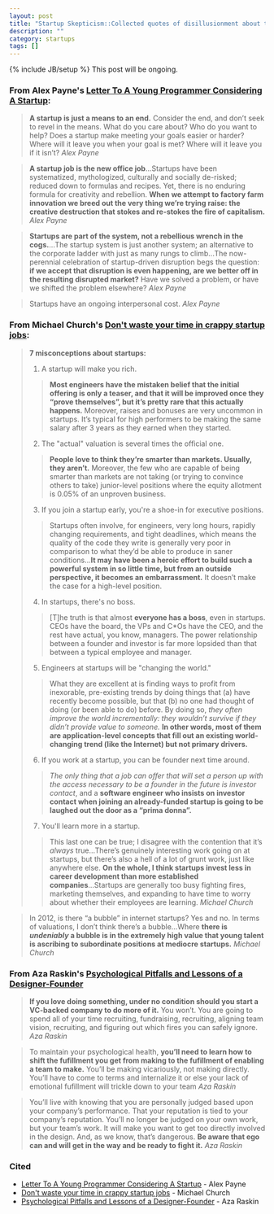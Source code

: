 ```yaml
---
layout: post
title: "Startup Skepticism::Collected quotes of disillusionment about the startup system"
description: ""
category: startups
tags: []
---
```

{% include JB/setup %}
This post will be ongoing.

### From Alex Payne's [Letter To A Young Programmer Considering A Startup](http://al3x.net/2013/05/23/letter-to-a-young-programmer.html):

> **A startup is just a means to an end.** Consider the end, and don’t seek to revel in the means. What do you care about? Who do you want to help? Does a startup make meeting your goals easier or harder? Where will it leave you when your goal is met? Where will it leave you if it isn’t? <cite>Alex Payne</cite>

> **A startup job is the new office job**...Startups have been systematized, mythologized, culturally and socially de-risked; reduced down to formulas and recipes. Yet, there is no enduring formula for creativity and rebellion. **When we attempt to factory farm innovation we breed out the very thing we’re trying raise: the creative destruction that stokes and re-stokes the fire of capitalism.** <cite>Alex Payne</cite>

> **Startups are part of the system, not a rebellious wrench in the cogs.**...The startup system is just another system; an alternative to the corporate ladder with just as many rungs to climb...The now-perennial celebration of startup-driven disruption begs the question: **if we accept that disruption is even happening, are we better off in the resulting disrupted market?** Have we solved a problem, or have we shifted the problem elsewhere? <cite>Alex Payne</cite>

> Startups have an ongoing interpersonal cost. <cite>Alex Payne</cite>

### From Michael Church's [Don't waste your time in crappy startup jobs](http://michaelochurch.wordpress.com/2012/07/08/dont-waste-your-time-in-crappy-startup-jobs/):

> **7 misconceptions about startups:**
>
> 1. A startup will make you rich. 
> > **Most engineers have the mistaken belief that the initial offering is only a teaser, and that it will be improved once they “prove themselves”, but it’s pretty rare that this actually happens.** Moreover, raises and bonuses are very uncommon in startups. It’s typical for high performers to be making the same salary after 3 years as they earned when they started.
> 2. The "actual" valuation is several times the official one.
> > **People love to think they’re smarter than markets. Usually, they aren’t.** Moreover, the few who are capable of being smarter than markets are not taking (or trying to convince others to take) junior-level positions where the equity allotment is 0.05% of an unproven business. 
> 3. If you join a startup early, you're a shoe-in for executive positions.
> > Startups often involve, for engineers, very long hours, rapidly changing requirements, and tight deadlines, which means the quality of the code they write is generally very poor in comparison to what they’d be able to produce in saner conditions...**It may have been a heroic effort to build such a powerful system in so little time, but from an outside perspective, it becomes an embarrassment.** It doesn’t make the case for a high-level position.
> 4. In startups, there's no boss.
> > \[T\]he truth is that almost **everyone has a boss**, even in startups. CEOs have the board, the VPs and C\*Os have the CEO, and the rest have actual, you know, managers.
> > The power relationship between a founder and investor is far more lopsided than that between a typical employee and manager.
> 5. Engineers at startups will be "changing the world."
> >  What they are excellent at is finding ways to profit from inexorable, pre-existing trends by doing things that (a) have recently become possible, but that (b) no one had thought of doing (or been able to do) before. By doing so, *they often improve the world incrementally: they wouldn’t survive if they didn’t provide value to someone.* **In other words, most of them are application-level concepts that fill out an existing world-changing trend (like the Internet) but not primary drivers.**
> 6. If you work at a startup, you can be founder next time around.
> > *The only thing that a job can offer that will set a person up with the access necessary to be a founder in the future is investor contact*, and a **software engineer who insists on investor contact when joining an already-funded startup is going to be laughed out the door as a “prima donna”.**
> 7. You'll learn more in a startup.
> > This last one can be true; I disagree with the contention that it’s *always* true...There’s genuinely interesting work going on at startups, but there’s also a hell of a lot of grunt work, just like anywhere else. **On the whole, I think startups invest less in career development than more established companies**...Startups are generally too busy fighting fires, marketing themselves, and expanding to have time to worry about whether their employees are learning. 
> <cite>Michael Church</cite>

> In 2012, is there “a bubble” in internet startups? Yes and no. In terms of valuations, I don’t think there’s a bubble...Where **there is *undeniably* a bubble is in the extremely high value that young talent is ascribing to subordinate positions at mediocre startups.** <cite>Michael Church</cite>

### From Aza Raskin's [Psychological Pitfalls and Lessons of a Designer-Founder](http://www.azarask.in/blog/post/psychological-pitfalls-and-lessons-of-a-designer-founder/)

> **If you love doing something, under no condition should you start a VC-backed company to do more of it.** You won’t. You are going to spend all of your time recruiting, fundraising, recruiting, aligning team vision, recruiting, and figuring out which fires you can safely ignore. <cite>Aza Raskin</cite>

> To maintain your psychological health, **you’ll need to learn how to shift the fufillment you get from making to the fufillment of enabling a team to make.** You’ll be making vicariously, not making directly. You’ll have to come to terms and internalize it or else your lack of emotional fufillment will trickle down to your team <cite>Aza Raskin</cite>

> You’ll live with knowing that you are personally judged based upon your company’s performance. That your reputation is tied to your company’s reputation. You’ll no longer be judged on your own work, but your team’s work. It will make you want to get too directly involved in the design. And, as we know, that’s dangerous. **Be aware that ego can and will get in the way and be ready to fight it.** <cite>Aza Raskin</cite>

### Cited
- [Letter To A Young Programmer Considering A Startup](http://al3x.net/2013/05/23/letter-to-a-young-programmer.html) - Alex Payne
- [Don't waste your time in crappy startup jobs](http://michaelochurch.wordpress.com/2012/07/08/dont-waste-your-time-in-crappy-startup-jobs/) - Michael Church
- [Psychological Pitfalls and Lessons of a Designer-Founder](http://www.azarask.in/blog/post/psychological-pitfalls-and-lessons-of-a-designer-founder/) - Aza Raskin


